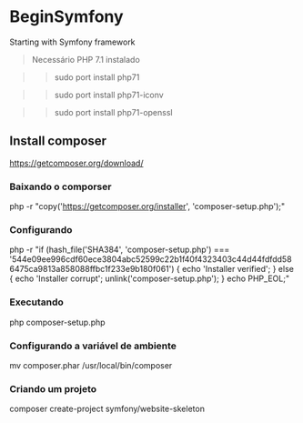 # BeginSymfony
Starting with Symfony framework 

>Necessário PHP 7.1 instalado

>> sudo port install php71

>> sudo port install php71-iconv    

>> sudo port install php71-openssl

## Install composer
https://getcomposer.org/download/

### Baixando o comporser
  php -r "copy('https://getcomposer.org/installer', 'composer-setup.php');"

### Configurando
  php -r "if (hash_file('SHA384', 'composer-setup.php') === '544e09ee996cdf60ece3804abc52599c22b1f40f4323403c44d44fdfdd586475ca9813a858088ffbc1f233e9b180f061') { echo 'Installer verified'; } else { echo 'Installer corrupt'; unlink('composer-setup.php'); } echo PHP_EOL;"
  
### Executando
php composer-setup.php

### Configurando a variável de ambiente
  mv composer.phar /usr/local/bin/composer
  
### Criando um projeto
  composer create-project symfony/website-skeleton <my-project>
  
